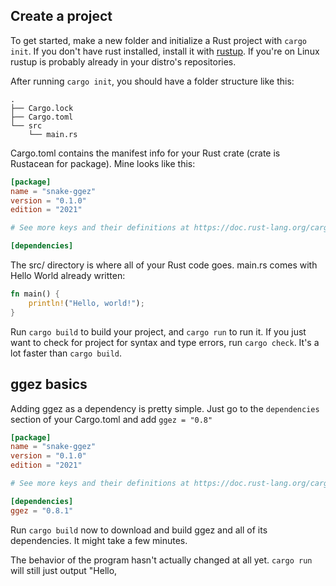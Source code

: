 ## Create a project

To get started, make a new folder and initialize a Rust project with `cargo init`. If you don't have rust installed, install it with [rustup](https://rustup.rs/). If you're on Linux rustup is probably already in your distro's repositories.

After running `cargo init`, you should have a folder structure like this:
```
.
├── Cargo.lock
├── Cargo.toml
└── src
    └── main.rs
```

Cargo.toml contains the manifest info for your Rust crate (crate is Rustacean for package). Mine looks like this:

```toml
[package]
name = "snake-ggez"
version = "0.1.0"
edition = "2021"

# See more keys and their definitions at https://doc.rust-lang.org/cargo/reference/manifest.html

[dependencies]

```

The src/ directory is where all of your Rust code goes. main.rs comes with Hello World already written:
```rust
fn main() {
    println!("Hello, world!");
}
```

Run `cargo build` to build your project, and `cargo run` to run it. If you just want to check for project for syntax and type errors, run `cargo check`. It's a lot faster than `cargo build`.

## ggez basics

Adding ggez as a dependency is pretty simple. Just go to the `dependencies` section of your Cargo.toml and add `ggez = "0.8"`
```toml
[package]
name = "snake-ggez"
version = "0.1.0"
edition = "2021"

# See more keys and their definitions at https://doc.rust-lang.org/cargo/reference/manifest.html

[dependencies]
ggez = "0.8.1"
```

Run `cargo build` now to download and build ggez and all of its dependencies. It might take a few minutes.

The behavior of the program hasn't actually changed at all yet. `cargo run` will still just output "Hello,
